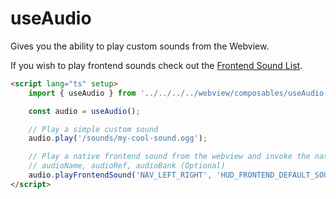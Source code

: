 # useAudio

Gives you the ability to play custom sounds from the Webview.

If you wish to play frontend sounds check out the [Frontend Sound List](../../data/frontend-sounds.md).

```html
<script lang="ts" setup>
    import { useAudio } from '../../../../webview/composables/useAudio';

    const audio = useAudio();

    // Play a simple custom sound
    audio.play('/sounds/my-cool-sound.ogg');

    // Play a native frontend sound from the webview and invoke the native.
    // audioName, audioRef, audioBank (Optional)
    audio.playFrontendSound('NAV_LEFT_RIGHT', 'HUD_FRONTEND_DEFAULT_SOUNDSET');
</script>
```
